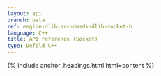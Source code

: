 ```yaml
---
layout: api
branch: beta
ref: engine-dlib-src-dmsdk-dlib-socket-h
language: C++
title: API reference (Socket)
type: Defold C++
---
```

{% include anchor_headings.html html=content %}